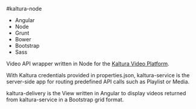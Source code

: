 #kaltura-node

* Angular
* Node
* Grunt
* Bower
* Bootstrap
* Sass

Video API wrapper written in Node for the [Kaltura Video Platform](http://corp.kaltura.com).  

With Kaltura credentials provided in properties.json, kaltura-service is the server-side app for routing predefined API calls such as Playlist or Media.  

kaltura-delivery is the View written in Angular to display videos returned from kaltura-service in a Bootstrap grid format.